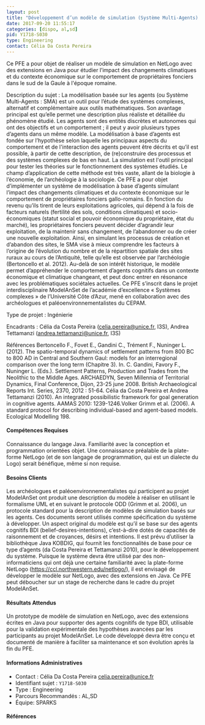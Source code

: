 ```yaml
---
layout: post
title: "Développement d’un modèle de simulation (Système Multi-Agents) des impacts des changements climatiques et économiques sur la dynamique du peuplement à l’époque romaine"
date: 2017-09-20 11:55:17
categories: [dispo, al,sd]
pid: Y1718-S030
type: Engineering
contact: Célia Da Costa Pereira
---
```

       
Ce PFE a pour objet de réaliser un modèle de simulation en NetLogo avec des extensions en Java pour étudier l’impact des changements climatiques et du contexte économique sur le comportement de propriétaires fonciers dans le sud de la Gaule à l'époque romaine.


Description du sujet :
La modélisation basée sur les agents (ou Système Multi-Agents : SMA) est un outil pour l’étude des systèmes complexes, alternatif et complémentaire aux outils mathématiques. Son avantage principal est qu’elle permet une description plus réaliste et détaillée du phénomène étudié. Les agents sont des entités discrètes et autonomes qui ont des objectifs et un comportement ; il peut y avoir plusieurs types d’agents dans un même modèle. La modélisation à base d’agents est fondée sur l’hypothèse selon laquelle les principaux aspects du comportement et de l'interaction des agents peuvent être décrits et qu’il est possible, à partir de cette description, de (re)construire des processus et des systèmes complexes de bas en haut. La simulation est l'outil principal pour tester les théories sur le fonctionnement des systèmes étudiés. Le champ d’application de cette méthode est très vaste, allant de la biologie à l’économie, de l’archéologie à la sociologie.
Ce PFE a pour objet d’implémenter un système de modélisation à base d’agents simulant l’impact des changements climatiques et du contexte économique sur le comportement de propriétaires fonciers gallo-romains. En fonction du revenu qu’ils tirent de leurs exploitations agricoles, qui dépend à la fois de facteurs naturels (fertilité des sols, conditions climatiques) et socio-économiques (statut social et  pouvoir économique du propriétaire, état du marché), les propriétaires fonciers peuvent décider d’agrandir leur exploitation, de la maintenir sans changement, de l’abandonner ou de créer une nouvelle exploitation. Ainsi, en simulant les processus de création et d’abandon des sites, le SMA vise à mieux comprendre les facteurs à l’origine de l’évolution du nombre et de la répartition spatiale des sites ruraux au cours de l’Antiquité, telle qu’elle est observée par l’archéologie (Bertoncello et al. 2012). Au-delà de son intérêt historique, le modèle permet d’appréhender le comportement d’agents cognitifs dans un contexte économique et climatique changeant, et peut donc entrer en résonance avec les problématiques sociétales actuelles. Ce PFE s’inscrit dans le projet interdisciplinaire ModelAnSet de l’académie d’excellence « Systèmes complexes » de l’Université Côte d’Azur, mené en collaboration avec des archéologues et paléoenvironnementalistes du CEPAM.

Type de projet : Ingénierie

Encadrants : Célia da Costa Pereira (celia.pereira@unice.fr, I3S), Andrea Tettamanzi (andrea.tettamanzi@unice.fr, I3S)

Références
Bertoncello F., Fovet E., Gandini C., Trément F., Nuninger L. (2012). The spatio-temporal dynamics of settlement patterns from 800 BC to 800 AD in Central and Southern Gaul: models for an interregional comparison over the long term (Chapitre 3). In. C. Gandini, Favory F., Nuninger L. (Eds.). Settlement Patterns, Production and Trades from the Neolithic to the Middle Ages. ARCHAEDYN, Seven Millennia of Territorial Dynamics, Final Conference, Dijon, 23-25 june 2008. British Archaeological Reports Int. Series, 2370, 2012 : 51-64.
Célia da Costa Pereira et Andrea Tettamanzi (2010). An integrated possibilistic framework for goal generation in cognitive agents. AAMAS 2010: 1239-1246.Volker Grimm et al. (2006). A standard protocol for describing individual-based and agent-based models. Ecological Modelling 198.

#### Compétences Requises
Connaissance du langage Java.
Familiarité avec la conception et programmation orientées objet.
Une connaissance préalable de la plate-forme NetLogo (et de son langage de programmation, qui est un dialecte du Logo) serait bénéfique, même si non requise.



#### Besoins Clients
Les archéologues et paléoenvironnementalistes qui participent au projet ModelAnSet ont produit une description du modèle à réaliser en utilisant le formalisme UML et en suivant le protocole ODD (Grimm et al. 2006), un protocole standard pour la description de modèles de simulation basés sur les agents. Ces documents seront utilisés comme spécification du système à développer.
Un aspect original du modèle est qu’il se base sur des agents cognitifs BDI (belief-desires-intentions), c’est-à-dire dotés de capacités de raisonnement et de croyances, désirs et intentions. Il est prévu d’utiliser la bibliothèque Java KOBDIG, qui fournit les fonctionnalités de base pour ce type d’agents (da Costa Pereira et Tettamanzi 2010), pour le développement du système.
Puisque le système devra être utilisé par des non-informaticiens qui ont déjà une certaine familiarité avec la plate-forme NetLogo (https://ccl.northwestern.edu/netlogo/), il est envisagé de développer le modèle sur NetLogo, avec des extensions en Java.
Ce PFE peut déboucher sur un stage de recherche dans le cadre du projet ModelAnSet.

#### Résultats Attendus
Un prototype de modèle de simulation en NetLogo, avec des extensions écrites en Java pour supporter des agents cognitifs de type BDI, utilisable pour la validation expérimentale des hypothèses avancées par les participants au projet ModelAnSet.
Le code développé devra être conçu et documenté de manière à faciliter sa maintenance et son évolution après la fin du PFE.

     

#### Informations Administratives
  * Contact : Célia Da Costa Pereira <celia.pereira@unice.fr>
  * Identifiant sujet : `Y1718-S030`
  * Type : Engineering
  * Parcours Recommandés : AL,SD
  * Équipe: SPARKS

#### Références


       
     